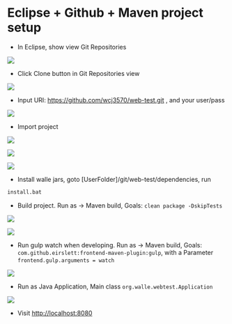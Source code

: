 # Eclipse + Github + Maven project setup

-	In Eclipse, show view Git Repositories

 ![](eclipse-github-maven.files/git-repo.png)

-	Click Clone button in Git Repositories view

 ![](eclipse-github-maven.files/git-repo-clone-button.png)
 
-	Input URI: https://github.com/wcj3570/web-test.git , and your user/pass

 ![](eclipse-github-maven.files/git-clone.png)

-	Import project

 ![](eclipse-github-maven.files/import-menu.png)
 
 ![](eclipse-github-maven.files/import-project.png)
 
 ![](eclipse-github-maven.files/import-maven-project.png)

-	Install walle jars, goto [UserFolder]/git/web-test/dependencies, run 
```bat
install.bat
```
-	Build project. Run as -> Maven build, Goals: `clean package -DskipTests`

 ![](eclipse-github-maven.files/maven-build-menu.png)

 ![](eclipse-github-maven.files/maven-build.png)

-	Run gulp watch when developing. Run as -> Maven build, Goals: `com.github.eirslett:frontend-maven-plugin:gulp`, with a Parameter `frontend.gulp.arguments = watch`

 ![](eclipse-github-maven.files/gulp-watch.png)

-	Run as Java Application, Main class `org.walle.webtest.Application`

 ![](eclipse-github-maven.files/run-app.png)

-	Visit [http://localhost:8080](http://localhost:8080)


